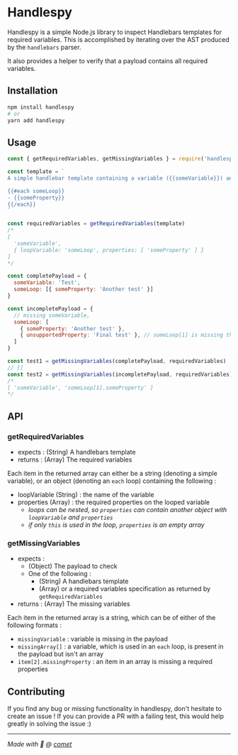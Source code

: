 # Handlespy

Handlespy is a simple Node.js library to inspect Handlebars templates for required variables. This is accomplished by iterating over the AST produced by the `handlebars` parser.

It also provides a helper to verify that a payload contains all required variables.

## Installation

```sh
npm install handlespy
# or
yarn add handlespy
```

## Usage

```javascript
const { getRequiredVariables, getMissingVariables } = require('handlespy')

const template = `
A simple handlebar template containing a variable ({{someVariable}}) and a loop :

{{#each someLoop}}
- {{someProperty}}
{{/each}}
`

const requiredVariables = getRequiredVariables(template)
/*
[
  'someVariable',
  { loopVariable: 'someLoop', properties: [ 'someProperty' ] }
]
*/

const completePayload = {
  someVariable: 'Test',
  someLoop: [{ someProperty: 'Another test' }]
}

const incompletePayload = {
  // missing someVariable,
  someLoop: [
    { someProperty: 'Another test' },
    { unsupportedProperty: 'Final test' }, // someLoop[1] is missing the required someProperty
  ]
}

const test1 = getMissingVariables(completePayload, requiredVariables)
// []
const test2 = getMissingVariables(incompletePayload, requiredVariables)
/*
[ 'someVariable', 'someLoop[1].someProperty' ]
*/
```

## API

### getRequiredVariables

- expects : (String) A handlebars template
- returns : (Array) The required variables

Each item in the returned array can either be a string (denoting a simple variable), or an object (denoting an `each` loop) containing the following :

- loopVariable (String) : the name of the variable
- properties (Array) : the required properties on the looped variable
  - *loops can be nested, so `properties` can contain another object with `loopVariable` and `properties`*
  - *if only `this` is used in the loop, `properties` is an empty array*

### getMissingVariables

- expects :
  - (Object) The payload to check
  - One of the following :
    - (String) A handlebars template
    - (Array) or a required variables specification as returned by `getRequiredVariables`
- returns : (Array) The missing variables

Each item in the returned array is a string, which can be of either of the following formats :

- `missingVariable` : variable is missing in the payload
- `missingArray[]` : a variable, which is used in an `each` loop, is present in the payload but isn't an array
- `item[2].missingProperty` : an item in an array is missing a required properties

## Contributing

If you find any bug or missing functionality in handlespy, don't hesitate to create an issue ! If you can provide a PR with a failing test, this would help greatly in solving the issue :)

***

_Made with 💖 @ [comet](https://comet.co)_
